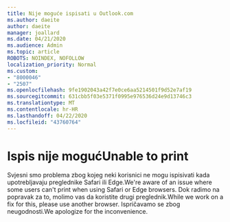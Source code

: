 ```yaml
---
title: Nije moguće ispisati u Outlook.com
ms.author: daeite
author: daeite
manager: joallard
ms.date: 04/21/2020
ms.audience: Admin
ms.topic: article
ROBOTS: NOINDEX, NOFOLLOW
localization_priority: Normal
ms.custom:
- "8000046"
- "2507"
ms.openlocfilehash: 9fe1902043a42f7e0ce6aa5214501f9d52e7af19
ms.sourcegitcommit: 631cbb5f03e5371f0995e976536d24e9d13746c3
ms.translationtype: MT
ms.contentlocale: hr-HR
ms.lasthandoff: 04/22/2020
ms.locfileid: "43760764"
---
```

# <a name="unable-to-print"></a><span data-ttu-id="0bd3f-102">Ispis nije moguć</span><span class="sxs-lookup"><span data-stu-id="0bd3f-102">Unable to print</span></span>

<span data-ttu-id="0bd3f-103">Svjesni smo problema zbog kojeg neki korisnici ne mogu ispisivati kada upotrebljavaju preglednike Safari ili Edge.</span><span class="sxs-lookup"><span data-stu-id="0bd3f-103">We're aware of an issue where some users can't print when using Safari or Edge browsers.</span></span> <span data-ttu-id="0bd3f-104">Dok radimo na popravak za to, molimo vas da koristite drugi preglednik.</span><span class="sxs-lookup"><span data-stu-id="0bd3f-104">While we work on a fix for this, please use another browser.</span></span> <span data-ttu-id="0bd3f-105">Ispričavamo se zbog neugodnosti.</span><span class="sxs-lookup"><span data-stu-id="0bd3f-105">We apologize for the inconvenience.</span></span>